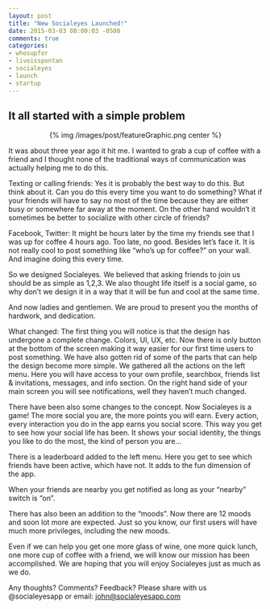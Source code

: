 ```yaml
---
layout: post
title: "New Socialeyes Launched!"
date: 2015-03-03 08:00:03 -0500
comments: true
categories: 
- whosupfor
- liveisspontan
- socialeyes
- launch
- startup
---
```

<h2>It all started with a simple problem</h2>

<p style="text-align:center">
{% img /images/post/featureGraphic.png center %}
</p>

It was about three year ago it hit me. I wanted to grab a cup of coffee with a friend and I thought none of the traditional ways of communication was actually helping me to do this.

Texting or calling friends: Yes it is probably the best way to do this. But think about it. Can you do this every time you want to do something? What if your friends will have to say no most of the time because they are either busy or somewhere far away at the moment. On the other hand wouldn’t it sometimes be better to socialize with other circle of friends?

Facebook, Twitter: It might be hours later by the time my friends see that I was up for coffee 4 hours ago. Too late, no good. Besides let’s face it. It is not really cool to post something like “who’s up for coffee?” on your wall. And imagine doing this every time. 

So we designed Socialeyes. We believed that asking friends to join us should be as simple as 1,2,3. We also thought life itself is a social game, so why don’t we design it in a way that it will be fun and cool at the same time.

And now ladies and gentlemen. We are proud to present you the months of hardwork, and dedication. 

<!-- more -->

What changed: The first thing you will notice is that the design has undergone a complete change. Colors, UI, UX, etc. Now there is only button at the bottom of the screen making it way easier for our first time users to post something. We have also gotten rid of some of the parts that can help the design become more simple. We gathered all the actions on the left menu. Here you will have access to your own profile, searchbox, friends list & invitations, messages, and info section. On the right hand side of your main screen you will see notifications, well they haven’t much changed. 

There have been also some changes to the concept. Now Socialeyes is a game! The more social you are, the more points you will earn. Every action, every interaction you do in the app earns you social score. This way you get to see how your social life has been. It shows your social identity, the things you like to do the most, the kind of person you are…

There is a leaderboard added to the left menu. Here you get to see which friends have been active, which have not. It adds to the fun dimension of the app. 

When your friends are nearby you get notified as long as your “nearby” switch is “on”.

There has also been an addition to the “moods”. Now there are 12 moods and soon lot more are expected. Just so you know, our first users will have much more privileges, including the new moods. 

Even if we can help you get one more glass of wine, one more quick lunch, one more cup of coffee with a friend, we will know our mission has been accomplished. We are hoping that you will enjoy Socialeyes just as much as we do.

Any thoughts? Comments? Feedback? Please share with us @socialeyesapp or email: john@socialeyesapp.com